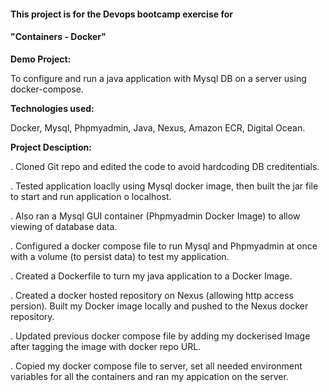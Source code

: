 #### This project is for the Devops bootcamp exercise for 
#### "Containers - Docker" 

**Demo Project:**

To configure and run a java application with Mysql DB on a server using docker-compose.

**Technologies used:**

Docker, Mysql, Phpmyadmin, Java, Nexus, Amazon ECR, Digital Ocean.

**Project Desciption:**

. Cloned Git repo and edited the code to avoid hardcoding DB creditentials.

. Tested application loaclly using Mysql docker image, then built the jar file to start and run application o localhost.

. Also ran a Mysql GUI container (Phpmyadmin Docker Image) to allow viewing of database data.

. Configured a docker compose file to run Mysql and Phpmyadmin at once with a volume (to persist data) to test my application.

. Created a Dockerfile to turn my java application to a Docker Image.

. Created a docker hosted repository on Nexus (allowing http access persion). Built my Docker image locally and pushed to the Nexus docker repository.

. Updated previous docker compose file by adding my dockerised Image after tagging the image with docker repo URL.

. Copied my docker compose file to server, set all needed environment variables for all the containers and ran my appication on the server.

